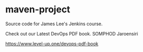 # maven-project
Source code for James Lee's Jenkins course.

Check out our Latest DevOps PDF book. SOMPHOD Jaroensiri

https://www.level-up.one/devops-pdf-book
